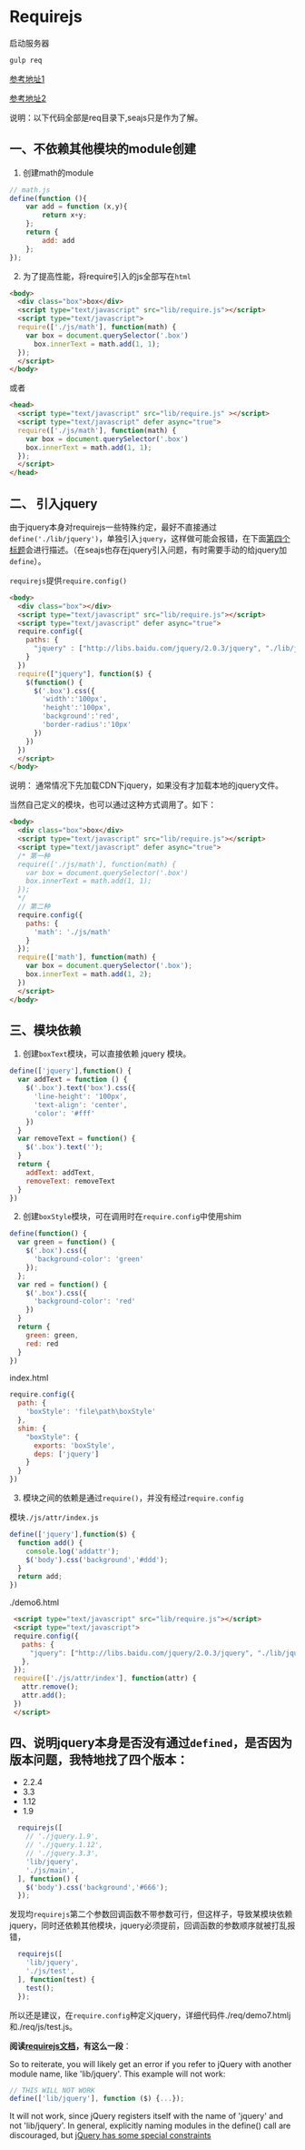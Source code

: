 # Requirejs

启动服务器
```bash
gulp req
```

[参考地址1](http://www.tuicool.com/articles/FveINvN)

[参考地址2](http://www.imooc.com/video/8242)

说明：以下代码全部是req目录下,seajs只是作为了解。

## 一、不依赖其他模块的module创建

1. 创建math的module

```javascript
// math.js
define(function (){
    var add = function (x,y){
        return x+y;
    };
    return {
        add: add
    };
});
```
2. 为了提高性能，将require引入的js全部写在`html`

```html
<body>
  <div class="box">box</div>
  <script type="text/javascript" src="lib/require.js"></script>
  <script type="text/javascript">
  require(['./js/math'], function(math) {
    var box = document.querySelector('.box')
      box.innerText = math.add(1, 1);
  });
  </script>
</body>
```
或者

```html
<head>
  <script type="text/javascript" src="lib/require.js" ></script>
  <script type="text/javascript" defer async="true">
  require(['./js/math'], function(math) {
    var box = document.querySelector('.box')
    box.innerText = math.add(1, 1);
  });
  </script>
</head>
```
## 二、 引入jquery

由于jquery本身对requirejs一些特殊约定，最好不直接通过`define('./lib/jquery')`，单独引入`jquery`，这样做可能会报错，在下面[第四个标题](https://github.com/LiangChengweb/requireSeaDemo#%E5%9B%9B%E8%AF%B4%E6%98%8Ejquery%E6%9C%AC%E8%BA%AB%E6%98%AF%E5%90%A6%E6%B2%A1%E6%9C%89%E9%80%9A%E8%BF%87defined%E6%98%AF%E5%90%A6%E5%9B%A0%E4%B8%BA%E7%89%88%E6%9C%AC%E9%97%AE%E9%A2%98%E6%88%91%E7%89%B9%E5%9C%B0%E6%89%BE%E4%BA%86%E5%9B%9B%E4%B8%AA%E7%89%88%E6%9C%AC)会进行描述。（在seajs也存在jquery引入问题，有时需要手动的给jquery加`define`）。

`requirejs`提供`require.config()`

```html
<body>
  <div class="box"></div>
  <script type="text/javascript" src="lib/require.js"></script>
  <script type="text/javascript" defer async="true">
  require.config({
    paths: {
      "jquery" : ["http://libs.baidu.com/jquery/2.0.3/jquery", "./lib/jquery"],
    }
  })
  require(["jquery"], function($) {
    $(function() {
      $('.box').css({
        'width':'100px',
        'height':'100px',
        'background':'red',
        'border-radius':'10px'
      })
    })
  })
  </script>
</body>
```
说明： 通常情况下先加载CDN下jquery，如果没有才加载本地的jquery文件。

当然自己定义的模块，也可以通过这种方式调用了。如下：

```html
<body>
  <div class="box">box</div>
  <script type="text/javascript" src="lib/require.js"></script>
  <script type="text/javascript" defer async="true">
  /* 第一种
  require(['./js/math'], function(math) {
    var box = document.querySelector('.box')
    box.innerText = math.add(1, 1);
  });
  */
  // 第二种
  require.config({
    paths: {
      'math': './js/math'
    }
  });
  require(['math'], function(math) {
    var box = document.querySelector('.box');
    box.innerText = math.add(1, 2);
  })
  </script>
</body>
```
## 三、模块依赖

1. 创建`boxText`模块，可以直接依赖 jquery 模块。

```javascript
define(['jquery'],function() {
  var addText = function () {
    $('.box').text('box').css({
      'line-height': '100px',
      'text-align': 'center',
      'color': '#fff'
    })
  }
  var removeText = function() {
    $('.box').text('');
  }
  return {
    addText: addText,
    removeText: removeText
  }
})
```
2. 创建`boxStyle`模块，可在调用时在`require.config`中使用shim

```javascript
define(function() {
  var green = function() {
    $('.box').css({
      'background-color': 'green'
    });
  };
  var red = function() {
    $('.box').css({
      'background-color': 'red'
    })
  }
  return {
    green: green,
    red: red
  }
})
```

index.html

```javascript
require.config({
  path: {
    'boxStyle': 'file\path\boxStyle'
  },
  shim: {
    "boxStyle": {
      exports: 'boxStyle',
      deps: ['jquery']
    }
  }
})
```
3.  模块之间的依赖是通过`require()`，并没有经过`require.config`

模块`./js/attr/index.js`

```javascript
define(['jquery'],function($) {
  function add() {
    console.log('addattr');
    $('body').css('background','#ddd');
  }
  return add;
})
```

./demo6.html

```html
 <script type="text/javascript" src="lib/require.js"></script>
 <script type="text/javascript">
 require.config({
   paths: {
     "jquery": ["http://libs.baidu.com/jquery/2.0.3/jquery", "./lib/jquery"],
   },
 });
 require(['./js/attr/index'], function(attr) {
   attr.remove();
   attr.add();
 })
 </script>
```

## 四、说明jquery本身是否没有通过`defined`，是否因为版本问题，我特地找了四个版本：

- 2.2.4
- 3.3
- 1.12
- 1.9
```javascript
  requirejs([
    // './jquery.1.9',
    // './jquery.1.12',
    // './jquery.3.3',
    'lib/jquery',
    './js/main',
  ], function() {
    $('body').css('background','#666');
  });
```

发现均`requirejs`第二个参数回调函数不带参数可行，但这样子，导致某模块依赖jquery，同时还依赖其他模块，jquery必须提前，回调函数的参数顺序就被打乱报错，

```javascript
  requirejs([
    'lib/jquery',
    './js/test',
  ], function(test) {
    test();
  });
```

所以还是建议，在`require.config`种定义jquery，详细代码件./req/demo7.htmlj和./req/js/test.js。


**阅读[requirejs文档](http://requirejs.org/docs/jquery.html#intro)，有这么一段**：

So to reiterate, you will likely get an error if you refer to jQuery with another module name, like 'lib/jquery'. This example will not work:

```javascript
// THIS WILL NOT WORK
define(['lib/jquery'], function ($) {...});
```

It will not work, since jQuery registers itself with the name of 'jquery' and not 'lib/jquery'. In general, explicitly naming modules in the define() call are discouraged, but [jQuery has some special constraints](https://github.com/requirejs/requirejs/wiki/Updating-existing-libraries#anon)
